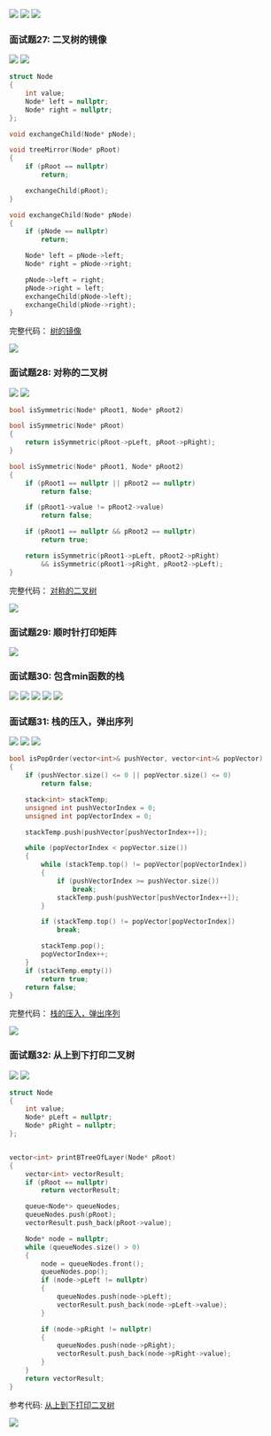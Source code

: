 

<img src="../../images/微信截图_20200811160913.png">

<img src="../../images/微信截图_20200811160955.png">

<img src="../../images/微信截图_20200811161142.png">

### 面试题27: 二叉树的镜像
<img src="../../images/微信截图_20200811161231.png">

<img src="../../images/微信截图_20200813194022.png">

```c++
struct Node
{
    int value;
    Node* left = nullptr;
    Node* right = nullptr;
};

void exchangeChild(Node* pNode);

void treeMirror(Node* pRoot)
{
    if (pRoot == nullptr)
        return;

    exchangeChild(pRoot);
}

void exchangeChild(Node* pNode)
{
    if (pNode == nullptr)
        return;

    Node* left = pNode->left;
    Node* right = pNode->right;

    pNode->left = right;
    pNode->right = left;
    exchangeChild(pNode->left);
    exchangeChild(pNode->right);
}
```

完整代码： <a href="https://github.com/yiouejv/blog/blob/master/docs/%E5%89%91%E6%8C%87offer/codes/treeMirror.cpp">树的镜像</a>    

<img src="../../images/微信截图_20200813200559.png">

### 面试题28: 对称的二叉树

<img src="../../images/微信截图_20200817142013.png">

<img src="../../images/微信截图_20200817142043.png">

```c++
bool isSymmetric(Node* pRoot1, Node* pRoot2)

bool isSymmetric(Node* pRoot)
{
    return isSymmetric(pRoot->pLeft, pRoot->pRight);
}

bool isSymmetric(Node* pRoot1, Node* pRoot2)
{
    if (pRoot1 == nullptr || pRoot2 == nullptr)
        return false;

    if (pRoot1->value != pRoot2->value)
        return false;

    if (pRoot1 == nullptr && pRoot2 == nullptr)
        return true;

    return isSymmetric(pRoot1->pLeft, pRoot2->pRight)
        && isSymmetric(pRoot1->pRight, pRoot2->pLeft);
}
```

完整代码： <a href="https://github.com/yiouejv/blog/blob/master/docs/%E5%89%91%E6%8C%87offer/codes/symmetricTree.cpp">对称的二叉树</a>    

<img src="../../images/微信截图_20200817142319.png">


### 面试题29: 顺时针打印矩阵

<img src="../../images/微信截图_20200817143341.png">

### 面试题30: 包含min函数的栈

<img src="../../images/微信截图_20200817145754.png">

<img src="../../images/微信截图_20200817145817.png">

<img src="../../images/微信截图_20200817145833.png">

<img src="../../images/微信截图_20200817145858.png">

<img src="../../images/微信截图_20200817145937.png">


### 面试题31: 栈的压入，弹出序列

<img src="../../images/微信截图_20200817192358.png">

<img src="../../images/微信截图_20200817192454.png">

<img src="../../images/微信截图_20200817192513.png">

```c++
bool isPopOrder(vector<int>& pushVector, vector<int>& popVector)
{
    if (pushVector.size() <= 0 || popVector.size() <= 0)
        return false;

    stack<int> stackTemp;
    unsigned int pushVectorIndex = 0;
    unsigned int popVectorIndex = 0;

    stackTemp.push(pushVector[pushVectorIndex++]);

    while (popVectorIndex < popVector.size())
    {
        while (stackTemp.top() != popVector[popVectorIndex])
        {
            if (pushVectorIndex >= pushVector.size())
                break;
            stackTemp.push(pushVector[pushVectorIndex++]);
        }

        if (stackTemp.top() != popVector[popVectorIndex])
            break;

        stackTemp.pop();
        popVectorIndex++;
    }
    if (stackTemp.empty())
        return true;
    return false;
}
```

完整代码：  <a href="https://github.com/yiouejv/blog/blob/master/docs/%E5%89%91%E6%8C%87offer/codes/isPopOrder.cpp">栈的压入，弹出序列</a>     

<img src="../../images/微信截图_20200817194914.png">

### 面试题32: 从上到下打印二叉树

<img src="../../images/QQ截图20200819110406">

<img src="../../images/QQ截图20200819110452">

```c++
struct Node
{
    int value;
    Node* pLeft = nullptr;
    Node* pRight = nullptr;
};


vector<int> printBTreeOfLayer(Node* pRoot)
{
    vector<int> vectorResult;
    if (pRoot == nullptr)
        return vectorResult;

    queue<Node*> queueNodes;
    queueNodes.push(pRoot);
    vectorResult.push_back(pRoot->value);

    Node* node = nullptr;
    while (queueNodes.size() > 0)
    {
        node = queueNodes.front();
        queueNodes.pop();
        if (node->pLeft != nullptr)
        {
            queueNodes.push(node->pLeft);
            vectorResult.push_back(node->pLeft->value);
        }

        if (node->pRight != nullptr)
        {
            queueNodes.push(node->pRight);
            vectorResult.push_back(node->pRight->value);
        }
    }
    return vectorResult;
}
```

参考代码: <a href="https://github.com/yiouejv/blog/blob/master/docs/%E5%89%91%E6%8C%87offer/codes/printBTreeOfLayer.cpp">从上到下打印二叉树</a>


<img src="../../images/QQ截图20200819110618">

